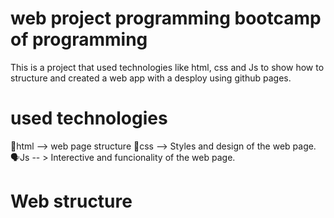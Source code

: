 # web project programming bootcamp of programming 

This is a project that used technologies like html, css and Js to show how to structure and created a web app with a desploy using github pages.

# used technologies

👀html --> web page structure 
🦚css --> Styles and design of the web page.
🗣Js -- > Interective and funcionality of the web page. 

# Web structure 

